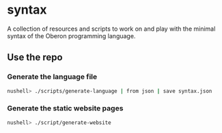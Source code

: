 # syntax
A collection of resources and scripts to work on and play with the minimal syntax of the Oberon programming language.


## Use the repo
### Generate the language file
```bash
nushell> ./scripts/generate-language | from json | save syntax.json
```

### Generate the static website pages
```bash
nushell> ./script/generate-website
```
